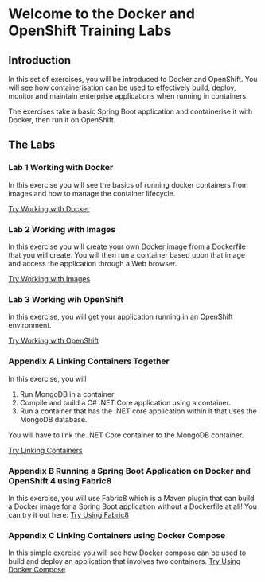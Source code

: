 # Welcome to the Docker and OpenShift Training Labs

## Introduction

In this set of exercises, you will be introduced to Docker and OpenShift. You will see how containerisation can be used to effectively build, deploy, monitor and maintain enterprise applications when running in containers.

The exercises take a basic Spring Boot application and containerise it with Docker, then run it on OpenShift.


## The Labs
### Lab 1 Working with Docker
In this exercise you will see the basics of running docker containers from images and how to manage the container lifecycle. 

[Try Working with Docker](module2_docker.md)

### Lab 2 Working with Images
In this exercise you will create your own Docker image from a Dockerfile that you will create. You will then run a container based upon that image and access the application through a Web browser. 

[Try Working with Images](module3_images.md)

### Lab 3 Working wih OpenShift
In this exercise, you will get your application running in an OpenShift environment.

[Try Working with OpenShift](module5_openshift.md)

### Appendix A Linking Containers Together
In this exercise, you will 
1. Run MongoDB in a container
2. Compile and build a C# .NET Core application using a container.
3. Run a container that has the .NET core application within it that uses the MongoDB database. 
   
You will have to link the .NET Core container to the MongoDB container.

[Try Linking Containers](appendix_linking_containers.md)

### Appendix B Running a Spring Boot Application on Docker and OpenShift 4 using Fabric8   
In this exercise, you will use Fabric8 which is a Maven plugin that can build a Docker image for a Spring Boot application without a Dockerfile at all! You can try it out here:
[Try Using Fabric8](https://bitbucket.org/lightspeed/dockertraining/src/master/docs/)

### Appendix C Linking Containers using Docker Compose
In this simple exercise you will see how Docker compose can be used to build and deploy an application that involves two containers.
[Try Using Docker Compose](docker-docker-compose.md)

